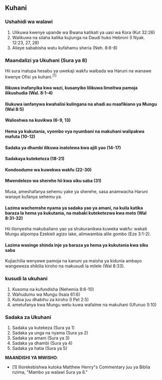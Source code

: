 ## Kuhani

### Ushahidi wa walawi

1. Ulikuwa kwenye upande wa Bwana katikati ya uasi wa Kora (Kut 32:26)
2. Walikuwa na silaha katika kujiunga na Daudi huko Hebroni (I Nyak. 12:23, 27, 28)
3. Alieye sababisha watu kufahamu sheria (Neh. 8:6-8)

### Maandalizi ya Ukuhani (Sura ya 8)

Hii sura inatupa hesabu ya uwekaji wakfu waibada wa Haruni na wanawe kwenye Ofisi ya kuhani.<sup>[1]</sup>

#### Ilikuwa inafanyika kwa wazi, kusanyiko lilikuwa limeitwa pamoja ilikushudia (Wal. 8:1-4)

#### Iliukuwa ianfanywa kwahalisi kulingana na ahadi au maafikiano ya Mungu (Wal 8:5)

#### Walioshwa na kuvikwa (6-9, 13)

#### Hema ya kukutania, vyombo vya nyumbani na makuhani walipakwa mafuta (10-12)

#### Sadaka ya dhambi ilikuwa inatolewa kwa ajili yao (14-17)

#### Sadakaya kuteketeza (18-21)

#### Kondoodume wa kuwekwa wakfu (22-30)

#### Mwendelezo wa sherehe hii kwa siku saba (31)

Musa, ameshafanya sehemu yake ya sherehe, sasa anamwacha Haruni wanaye kufanya sehemu ya.

#### Lazima wachemshe nyama ya sadaka yao ya amani, na kuila katika baraza la hema ya kukutania, na mabaki kuteketezwa kwa moto (Wal 8:31-32)

Hii ilionyesha makubaliano yao ya shukuranikwa kuweka wakfu: wakati Mungu alipompa Ezekieli agizo lake, alimwambia alile gombo (Eze 3:1-2).

#### Lazima wasinge shinda inje ya baraza ya hema ya kukutania kwa siku saba

Kujiachilia wenyewe pamoja na kanuni ya maisha ya kidunia ambayo wangeweza shikilia kiroho na makusudi la milele (Wal 8:33).

### kusudi la ukuhani

1. Kusoma na kufundisha (Nehemia 8:6-10)
2. Wahudumu wa Mungu (Isaia 61:6)
3. Kutoa juu dhabihu za kiroho (I Pet 2:5)
4. ametufanya kwa Mungu wetu kuwa wafalme na makuhani (Ufunuo 5:10)

### Sadaka za Ukuhani

1. Sadaka ya kutekeza (Sura ya 1)
2. Sadaka ya unga na nyama (Sura ya 2)
3. Sadaka ya amani (Sura ya 3)
4. Sadaka ya dhambi (Sura ya 4)
5. Sadaka ya hatia (Sura ya 5)

**MAANDISHI YA MWISHO**:

- [1] Iliorekebishwa kutoka Matthew Henry"s Commentary juu ya Biblia nzima, "Mambo ya walawi Sura ya 8."
